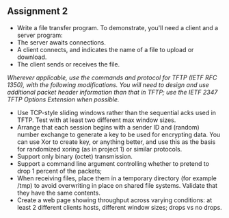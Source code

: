 ## Assignment 2
* Write a file transfer program. To demonstrate, you'll need a client and a server program:
* The server awaits connections.
* A client connects, and indicates the name of a file to upload or download.
* The client sends or receives the file.

*Wherever applicable, use the commands and protocol for TFTP (IETF RFC 1350), with the following modifications. You will need to design and use additional packet header information than that in TFTP; use the IETF 2347 TFTP Options Extension when possible.*

* Use TCP-style sliding windows rather than the sequential acks used in TFTP. Test with at least two different max window sizes.
* Arrange that each session begins with a sender ID and (random) number exchange to generate a key to be used for encrypting data. You can use Xor to create key, or anything better, and use this as the basis for randomized xoring (as in project 1) or similar protocols.
* Support only binary (octet) transmission.
* Support a command line argument controlling whether to pretend to drop 1 percent of the packets;
* When receiving files, place them in a temporary directory (for example /tmp) to avoid overwriting in place on shared file systems. Validate that they have the same contents.
* Create a web page showing throughput across varying conditions: at least 2 different clients hosts, different window sizes; drops vs no drops.